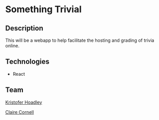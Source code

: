 # Something Trivial

## Description

This will be a webapp to help facilitate the hosting and grading of trivia online.

## Technologies

- React

## Team

[Kristofer Hoadley](https://github.com/kchoadley)

[Claire Cornell](https://github.com/ccornell1997)
